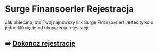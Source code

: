 # Surge Finansoerler Rejestracja

Jak obiecano, oto Twój najnowszy link Surge Finansoerler! Jesteś tylko o jedno kliknięcie od ukończenia rejestracji:

## ➡️ [Dokończ rejestrację](https://da.gd/EjuCO)
